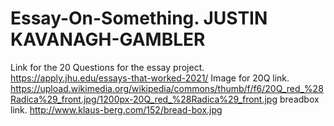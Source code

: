 # Essay-On-Something. JUSTIN KAVANAGH-GAMBLER
Link for the 20 Questions for the essay project.
https://apply.jhu.edu/essays-that-worked-2021/
Image for 20Q link. https://upload.wikimedia.org/wikipedia/commons/thumb/f/f6/20Q_red_%28Radica%29_front.jpg/1200px-20Q_red_%28Radica%29_front.jpg
breadbox link.
http://www.klaus-berg.com/152/bread-box.jpg
